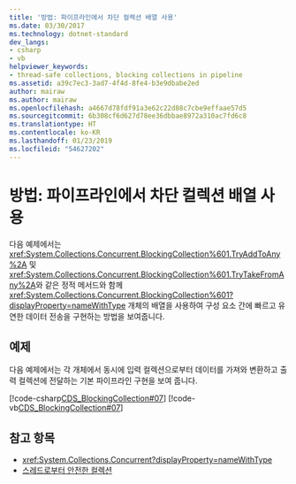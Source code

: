 ```yaml
---
title: '방법: 파이프라인에서 차단 컬렉션 배열 사용'
ms.date: 03/30/2017
ms.technology: dotnet-standard
dev_langs:
- csharp
- vb
helpviewer_keywords:
- thread-safe collections, blocking collections in pipeline
ms.assetid: a39c7ec3-3ad7-4f4d-8fe4-b3e9dbabe2ed
author: mairaw
ms.author: mairaw
ms.openlocfilehash: a4667d78fdf91a3e62c22d88c7cbe9effaae57d5
ms.sourcegitcommit: 6b308cf6d627d78ee36dbbae8972a310ac7fd6c8
ms.translationtype: HT
ms.contentlocale: ko-KR
ms.lasthandoff: 01/23/2019
ms.locfileid: "54627202"
---
```

# <a name="how-to-use-arrays-of-blocking-collections-in-a-pipeline"></a>방법: 파이프라인에서 차단 컬렉션 배열 사용
다음 예제에서는 <xref:System.Collections.Concurrent.BlockingCollection%601.TryAddToAny%2A> 및 <xref:System.Collections.Concurrent.BlockingCollection%601.TryTakeFromAny%2A>와 같은 정적 메서드와 함께 <xref:System.Collections.Concurrent.BlockingCollection%601?displayProperty=nameWithType> 개체의 배열을 사용하여 구성 요소 간에 빠르고 유연한 데이터 전송을 구현하는 방법을 보여줍니다.  
  
## <a name="example"></a>예제  
 다음 예제에서는 각 개체에서 동시에 입력 컬렉션으로부터 데이터를 가져와 변환하고 출력 컬렉션에 전달하는 기본 파이프라인 구현을 보여 줍니다.  
  
 [!code-csharp[CDS_BlockingCollection#07](../../../../samples/snippets/csharp/VS_Snippets_Misc/cds_blockingcollection/cs/example07.cs#07)]
 [!code-vb[CDS_BlockingCollection#07](../../../../samples/snippets/visualbasic/VS_Snippets_Misc/cds_blockingcollection/vb/bcpipeline.vb#07)]  
  
## <a name="see-also"></a>참고 항목

- <xref:System.Collections.Concurrent?displayProperty=nameWithType>
- [스레드로부터 안전한 컬렉션](../../../../docs/standard/collections/thread-safe/index.md)
